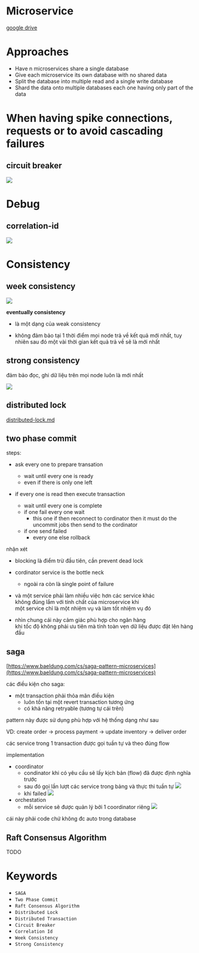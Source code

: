 # Microservice

[google drive](https://drive.google.com/file/d/1EiCn4PK4_GIXYVbBfHeIeyJfKs3NwYtR/view?usp=sharing)

# Approaches

-   Have n microservices share a single database
-   Give each microservice its own database with no shared data
-   Split the database into multiple read and a single write database
-   Shard the data onto multiple databases each one having only part of the data

# When having spike connections, requests or to avoid **cascading failures**

## circuit breaker

![](./img/circuit-breaker.PNG)

# Debug

## correlation-id

![](./img/correlation-id.PNG)

# Consistency

## week consistency

![](./img/week-consistency.png)

**eventually consistency**

-   là một dạng của weak consistency

-   không đảm bảo tại 1 thời điểm mọi node trả về kết quả mới nhất, tuy nhiên sau đó một vài thời gian kết quả trả về sẽ là mới nhất

## strong consistency

đảm bảo đọc, ghi dữ liệu trên mọi node luôn là mới nhất

![](./img/strong-consistency.png)

## distributed lock

[distributed-lock.md](../algorithms/distributed-lock.md)

## two phase commit

steps:

-   ask every one to prepare transation

    -   wait until every one is ready
    -   even if there is only one left

-   if every one is read then execute transaction

    -   wait until every one is complete
    -   if one fail every one wait
        -   this one if then reconnect to cordinator
            then it must do the uncommit jobs
            then send to the cordinator
    -   if one send failed
        -   every one else rollback

nhận xét

-   blocking là điểm trừ đầu tiên, cần prevent dead lock
-   cordinator service is the bottle neck
    -   ngoài ra còn là single point of failure
-   và một service phải làm nhiều việc hơn các service khác <br />
    không đúng lắm với tính chất của microservice khi <br />
    một service chỉ là một nhiệm vụ và làm tốt nhiệm vụ đó <br />

-   nhìn chung cái này cảm giác phù hợp cho ngân hàng <br>
    khi tốc độ không phải ưu tiên mà tính toàn vẹn dữ liệu được đặt lên hàng đầu

## saga

[https://www.baeldung.com/cs/saga-pattern-microservices](https://www.baeldung.com/cs/saga-pattern-microservices)

các điều kiện cho saga:

-   một transaction phải thỏa mãn điều kiện
    -   luôn tồn tại một revert transaction tương ứng
    -   có khả năng retryable (tương tự cái trên)

pattern này được sử dụng phù hợp với hệ thống dạng như sau

VD: create order -> process payment -> update inventory -> deliver order

các service trong 1 transaction được gọi tuần tự và theo đúng flow

implementation

-   coordinator
    -   condinator khi có yêu cầu sẽ lấy kịch bản (flow) đã được định nghĩa trước
    -   sau đó gọi lần lượt các service trong bảng và thực thi tuần tự
        ![](./img/saga-execution.webp)
    -   khi failed
        ![](./img/saga-coreography-2-768x786.webp)
-   orchestation
    -   mỗi service sẽ được quản lý bởi 1 coordinator riêng
        ![](./img/saga-orchestration.webp)

cái này phải code chứ không đc auto trong database

## Raft Consensus Algorithm

TODO

# Keywords

-   `SAGA`
-   `Two Phase Commit`
-   `Raft Consensus Algorithm`
-   `Distributed Lock`
-   `Distributed Transaction`
-   `Circuit Breaker`
-   `Correlation Id`
-   `Week Consistency`
-   `Strong Consistency`
